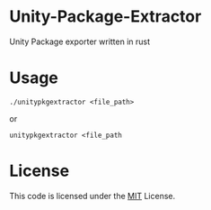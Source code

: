 # Unity-Package-Extractor
Unity Package exporter written in rust

# Usage
```
./unitypkgextractor <file_path>
```
or 
```
unitypkgextractor <file_path
```

# License
This code is licensed under the [MIT](LICENSE) License.
